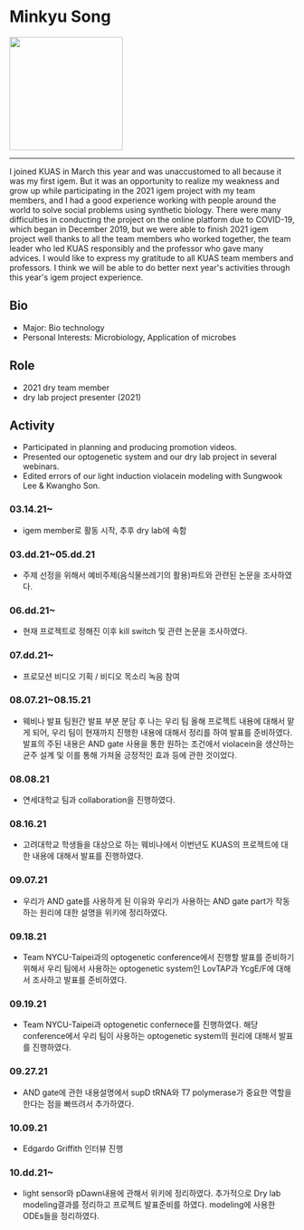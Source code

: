 # Minkyu Song
<img src = "https://user-images.githubusercontent.com/87221166/135803913-28f7996e-cafe-41fd-a228-3fed60e6beca.jpg" width="200" height="200">

---

I joined KUAS in March this year and was unaccustomed to all because it was my first igem. But it was an opportunity to realize my weakness and grow up while participating in the 2021 igem project with my team members, and I had a good experience working with people around the world to solve social problems using synthetic biology. There were many difficulties in conducting the project on the online platform due to COVID-19, which began in December 2019, but we were able to finish 2021 igem project well thanks to all the team members who worked together, the team leader who led KUAS responsibly and the professor who gave many advices. I would like to express my gratitude to all KUAS team members and professors. I think we will be able to do better next year's activities through this year's igem project experience.

## Bio 
* Major: Bio technology
* Personal Interests: Microbiology, Application of microbes

## Role
* 2021 dry team member
* dry lab project presenter (2021)

## Activity
* Participated in planning and producing promotion videos.
* Presented our optogenetic system and our dry lab project in several webinars.
* Edited errors of our light induction violacein modeling with Sungwook Lee & Kwangho Son.

### 03.14.21~
* igem member로 활동 시작, 추후 dry lab에 속함

### 03.dd.21~05.dd.21
* 주제 선정을 위해서 예비주제(음식물쓰레기의 활용)파트와 관련된 논문을 조사하였다.

### 06.dd.21~
* 현재 프로젝트로 정해진 이후 kill switch 및 관련 논문을 조사하였다.

### 07.dd.21~
* 프로모션 비디오 기획 / 비디오 목소리 녹음 참여

### 08.07.21~08.15.21
* 웨비나 발표 팀원간 발표 부분 분담 후 나는 우리 팀 올해 프로젝트 내용에 대해서 맡게 되어, 우리 팀이 현재까지 진행한 내용에 대해서 정리를 하여 발표를 준비하였다.
발표의 주된 내용은 AND gate 사용을 통한 원하는 조건에서 violacein을 생산하는 균주 설계 및 이를 통해 가져올 긍정적인 효과 등에 관한 것이었다.

### 08.08.21
* 연세대학교 팀과 collaboration을 진행하였다.

### 08.16.21
* 고려대학교 학생들을 대상으로 하는 웨비나에서 이번년도 KUAS의 프로젝트에 대한 내용에 대해서 발표를 진행하였다.

### 09.07.21
* 우리가 AND gate를 사용하게 된 이유와 우리가 사용하는 AND gate part가 작동하는 원리에 대한 설명을 위키에 정리하였다.

### 09.18.21
* Team NYCU-Taipei과의 optogenetic conference에서 진행할 발표를 준비하기 위해서 우리 팀에서 사용하는 optogenetic system인 LovTAP과 YcgE/F에 대해서 조사하고 발표를 준비하였다.

### 09.19.21
* Team NYCU-Taipei과 optogenetic confernece를 진행하였다. 해당 conference에서 우리 팀이 사용하는 optogenetic system의 원리에 대해서 발표를 진행하였다. 

### 09.27.21
* AND gate에 관한 내용설명에서 supD tRNA와 T7 polymerase가 중요한 역할을 한다는 점을 빠뜨려서 추가하였다.

### 10.09.21
* Edgardo Griffith 인터뷰 진행

### 10.dd.21~
* light sensor와 pDawn내용에 관해서 위키에 정리하였다. 추가적으로 Dry lab modeling결과를 정리하고 프로젝트 발표준비를 하였다. modeling에 사용한 ODEs들을 정리하였다.


